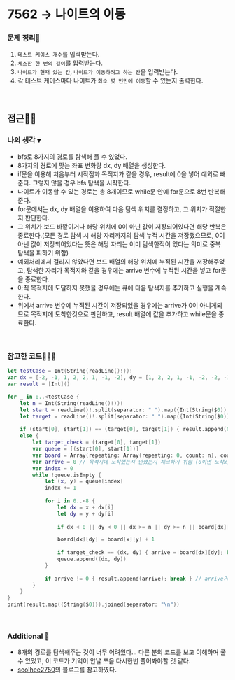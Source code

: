 # 7562 → 나이트의 이동
### 문제 정리📝
1. `테스트 케이스 개수`를 입력받는다.
2. `체스판 한 변의 길이`를 입력받는다.
3. `나이트가 현재 있는 칸`, `나이트가 이동하려고 하는 칸`을 입력받는다.
4. 각 테스트 케이스마다 나이트가 `최소 몇 번만에 이동`할 수 있는지 출력한다.

</br>

## 접근🚶🏻
### 나의 생각 ▾
- bfs로 8가지의 경로를 탐색해 풀 수 있었다.
- 8가지의 경로에 맞는 좌표 변화량 dx, dy 배열을 생성한다.
- if문을 이용해 처음부터 시작점과 목적지가 같을 경우, result에 0을 넣어 예외로 빼준다. 그렇지 않을 경우 bfs 탐색을 시작한다.
- 나이트가 이동할 수 있는 경로는 총 8개이므로 while문 안에 for문으로 8번 반복해준다.
- for문에서는 dx, dy 배열을 이용하여 다음 탐색 위치를 결정하고, 그 위치가 적절한지 판단한다.
- 그 위치가 보드 바깥이거나 해당 위치에 0이 아닌 값이 저장되어있다면 해당 반복은 종료한다.(모든 경로 탐색 시 해당 자리까지의 탐색 누적 시간을 저장했으므로, 0이 아닌 값이 저장되어있다는 뜻은 해당 자리는 이미 탐색한적이 있다는 의미로 중복 탐색을 피하기 위함)
- 예외처리에서 걸리지 않았다면 보드 배열의 해당 위치에 누적된 시간을 저장해주었고, 탐색한 자리가 목적지와 같을 경우에는 arrive 변수에 누적된 시간을 넣고 for문을 종료한다.
- 아직 목적지에 도달하지 못했을 경우에는 큐에 다음 탐색지를 추가하고 실행을 계속한다.
- 위에서 arrive 변수에 누적된 시간이 저장되었을 경우에는 arrive가 0이 아니게되므로 목적지에 도착한것으로 판단하고, result 배열에 값을 추가하고 while문을 종료한다.

</br>

### 참고한 코드👨🏻‍💻
```swift
let testCase = Int(String(readLine()!))!
var dx = [-2, -1, 1, 2, 2, 1, -1, -2], dy = [1, 2, 2, 1, -1, -2, -2, -1]
var result = [Int]()

for _ in 0..<testCase {
    let n = Int(String(readLine()!))! 
    let start = readLine()!.split(separator: " ").map({Int(String($0))!}) 
    let target = readLine()!.split(separator: " ").map({Int(String($0))!})
    
    if (start[0], start[1]) == (target[0], target[1]) { result.append(0) } 
    else {
        let target_check = (target[0], target[1]) 
        var queue = [(start[0], start[1])] 
        var board = Array(repeating: Array(repeating: 0, count: n), count: n) 
        var arrive = 0 // 목적지에 도착했는지 안했는지 체크하기 위함 (0이면 도착x)
        var index = 0
        while !queue.isEmpty {
            let (x, y) = queue[index]
            index += 1
            
            for i in 0..<8 {
                let dx = x + dx[i]
                let dy = y + dy[i]
               
                if dx < 0 || dy < 0 || dx >= n || dy >= n || board[dx][dy] != 0 { continue } // 예외

                board[dx][dy] = board[x][y] + 1 
                
                if target_check == (dx, dy) { arrive = board[dx][dy]; break } 
                queue.append((dx, dy)) 
            }
            
            if arrive != 0 { result.append(arrive); break } // arrive가 0이 아닐 경우 (목적지에 도착)
        }
    }
}
print(result.map({String($0)}).joined(separator: "\n"))
```

</br>

### Additional 📂
- 8개의 경로를 탐색해주는 것이 너무 어려웠다... 다른 분의 코드를 보고 이해하며 풀 수 있었고, 이 코드가 기억이 안날 쯔음 다시한번 풀어봐야할 것 같다.
- [seolhee2750](https://seolhee2750.tistory.com/133)의 블로그를 참고하였다.
